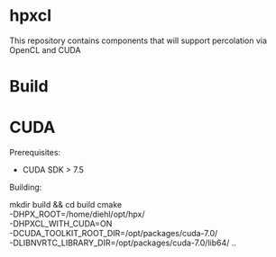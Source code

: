 hpxcl
=====

This repository contains components that will support percolation via OpenCL and CUDA

Build
====

CUDA
===

Prerequisites:

- CUDA SDK > 7.5

Building:

mkdir build && cd build
cmake \
-DHPX_ROOT=/home/diehl/opt/hpx/ \
-DHPXCL_WITH_CUDA=ON \
-DCUDA_TOOLKIT_ROOT_DIR=/opt/packages/cuda-7.0/ \
-DLIBNVRTC_LIBRARY_DIR=/opt/packages/cuda-7.0/lib64/ .. 
